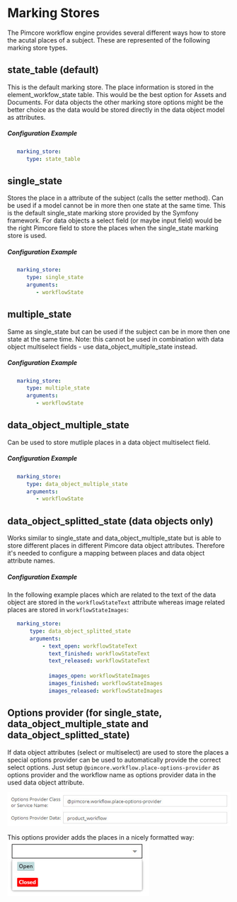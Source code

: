 # Marking Stores

The Pimcore workflow engine provides several different ways how to store the acutal places of a subject. These are 
represented of the following marking store types.

## state_table (default)

This is the default marking store. The place information is stored in the element_workfow_state table. This would be 
the best option for Assets and Documents. For data objects the other marking store options might be the better choice as 
the data would be stored directly in the data object model as attributes.

##### Configuration Example
```yaml
   marking_store:
      type: state_table
```

## single_state

Stores the place in a attribute of the subject (calls the setter method). Can be used if a model cannot be in more then 
one state at the same time. This is the default single_state marking store provided by the Symfony framework. For data 
objects a select field (or maybe input field) would be the right Pimcore field to store the places when the single_state 
marking store is used.


##### Configuration Example
```yaml
   marking_store:
      type: single_state
      arguments:
         - workflowState
```

## multiple_state

Same as single_state but can be used if the subject can be in more then one state at the same time. Note: this cannot be 
used in combination with data object multiselect fields - use data_object_multiple_state instead.

##### Configuration Example
```yaml
   marking_store:
      type: multiple_state
      arguments:
         - workflowState
```

## data_object_multiple_state

Can be used to store mutliple places in a data object multiselect field.

##### Configuration Example
```yaml
   marking_store:
      type: data_object_multiple_state
      arguments:
         - workflowState
```


## data_object_splitted_state (data objects only)

Works similar to single_state and data_object_multiple_state but is able to store different places in different Pimcore data object 
attributes. Therefore it's needed to configure a mapping between places and data object attribute names.

##### Configuration Example

In the following example places which are related to the text of the data object are stored in the `workflowStateText` 
attribute whereas image related places are stored in `workflowStateImages`:

```yaml
   marking_store:
       type: data_object_splitted_state
       arguments:
           - text_open: workflowStateText
             text_finished: workflowStateText
             text_released: workflowStateText

             images_open: workflowStateImages
             images_finished: workflowStateImages
             images_released: workflowStateImages
```


## Options provider (for single_state, data_object_multiple_state and data_object_splitted_state)

If data object attributes (select or multiselect) are used to store the places a special options provider can be used 
to automatically provide the correct select options. Just setup `@pimcore.workflow.place-options-provider` as options 
provider and the workflow name as options provider data in the used data object attribute.

![Options Provider](../img/workflow_options_provider.jpg)

This options provider adds the places in a nicely formatted way:
![Options Provider Select Example](../img/workflow_options_provider_select.jpg)
